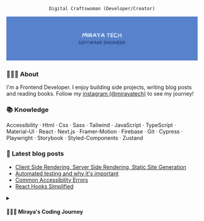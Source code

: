 <div align='center'>

`Digital Craftswoman (Developer/Creator)`

</div>

![banner](./assets/banner.png)

### 🙆🏽‍♀️ About 

I'm a Frontend Developer. I enjoy building side projects, writing blog posts and reading books. Follow my [instagram (@mirayatech)](https://www.instagram.com/mirayatech/) to see my journey!

### 📚 Knowledge

Accessibility · Html · Css · Sass · Tailwind · JavaScript · TypeScript · Material-UI · React · Next.js · Framer-Motion · Firebase · Git · Cypress · Playwright · Storybook · Styled-Components · Zustand

### 📖 Latest blog posts
- [Client Side Rendering, Server Side Rendering, Static Site Generation](https://mirayatech.hashnode.dev/csr-ssr-ssg)
- [Automated testing and why it's important](https://mirayatech.hashnode.dev/automated-testing-and-why-its-important)
- [Common Accessibility Errors](https://mirayatech.hashnode.dev/common-accessibility-errors)
- [React Hooks Simplified](https://mirayatech.hashnode.dev/react-hooks-simplified)

<!-- ### 🥂 Reach me at

<div>
<!-- BLOG -->
<!-- <a href="https://mirayatech.hashnode.dev/"><img src="https://img.shields.io/badge/Hashnode-2962FF?style=for-the-badge&logo=hashnode&logoColor=white" /></a>
<!-- YOUTUBE -->
<!-- <a href="https://www.youtube.com/@mirayatech"><img src="https://img.shields.io/badge/YouTube-DF2B25?style=for-the-badge&logo=youtube&logoColor=white" /></a>
<!-- LINKEDIN -->
<!-- <a href="https://www.linkedin.com/in/mirayaabrodi/"><img src="https://img.shields.io/badge/LinkedIn-0077B5?style=for-the-badge&logo=linkedin&logoColor=white" /></a>
<!-- INSTAGRAM -->
<!-- #7289DA -->
<!--  <a href="https://www.instagram.com/mirayatech/"><img src="https://img.shields.io/badge/Instagram-bc7bd1?style=for-the-badge&logo=instagram&logoColor=white" /></a> <a href="https://www.tiktok.com/@mirayatech"><img src="https://img.shields.io/badge/TikTok-000000?style=for-the-badge&logo=tiktok&logoColor=white" /></a>

 </div> -->
<details>
 <summary><h4>👩🏽‍💻 Miraya's Coding Journey</h3></summary>

I'm Miraya, a 20 year old self-taught frontend developer. I discovered my passion for coding when I saw my brother doing it in 2019. I fell in love with using my creativity to build things for the web.

I decided to drop out of high school and pursue a coding career, facing challenges along the way. Through persistence, self-discipline, and staying committed, I achieved my goal of becoming a frontend developer.

Currently, I'm working as a frontend developer. I'm excited to keep learning and growing as a software engineer, and I'm constantly amazed by how powerful software is in helping us achieve great things.



</details>

